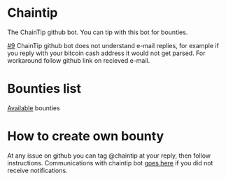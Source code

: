 # Chaintip
The ChainTip github bot. You can tip with this bot for bounties.

[#9](https://github.com/chaintip/chaintip-github/issues/13) ChainTip github bot does not understand e-mail replies, for example if you reply with your bitcoin cash address it would not get parsed. For workaround follow github link on recieved e-mail.

# Bounties list

[Available](https://github.com/chaintip/bounties) bounties


# How to create own bounty

At any issue on github you can tag @chaintip at your reply, then follow instructions. Communications with chaintip bot [goes here](https://github.com/chaintip/talking-in-public) if you did not receive notifications.

